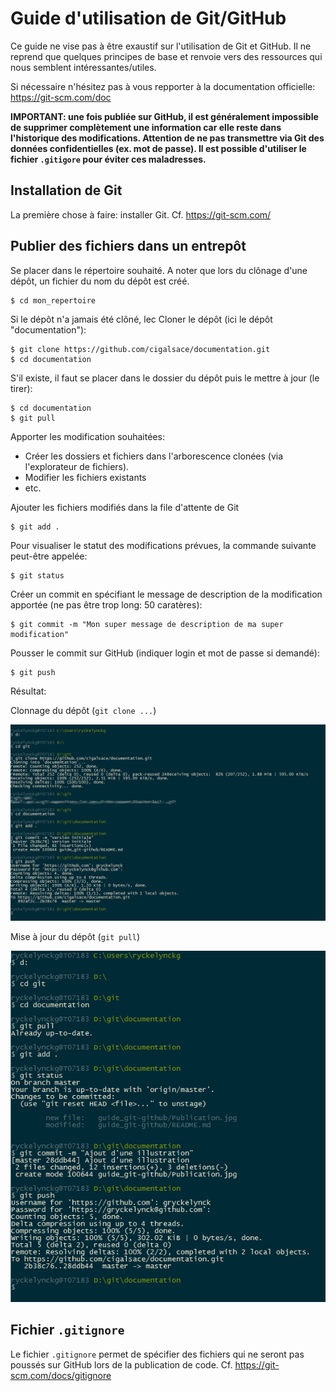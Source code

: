 # Guide d'utilisation de Git/GitHub

Ce guide ne vise pas à être exaustif sur l'utilisation de Git et GitHub. Il ne reprend que quelques principes de base et renvoie vers des ressources qui nous semblent intéressantes/utiles.

Si nécessaire n'hésitez pas à vous repporter à la documentation officielle: https://git-scm.com/doc

**IMPORTANT: une fois publiée sur GitHub, il est généralement impossible de supprimer complètement une information car elle reste dans l'historique des modifications. Attention de ne pas transmettre via Git des données confidentielles (ex. mot de passe). Il est possible d'utiliser le fichier `.gitigore` pour éviter ces maladresses.** 


## Installation de Git

La première chose à faire: installer Git.
Cf. https://git-scm.com/


## Publier des fichiers dans un entrepôt

Se placer dans le répertoire souhaité.
A noter que lors du clônage d'une dépôt, un fichier du nom du dépôt est créé.

```
$ cd mon_repertoire
```

Si le dépôt n'a jamais été clôné, lec Cloner le dépôt (ici le dépôt "documentation"):

```
$ git clone https://github.com/cigalsace/documentation.git
$ cd documentation
```

S'il existe, il faut se placer dans le dossier du dépôt puis le mettre à jour (le tirer):

```
$ cd documentation
$ git pull
```

Apporter les modification souhaitées:
- Créer les dossiers et fichiers dans l'arborescence clonées (via l'explorateur de fichiers).
- Modifier les fichiers existants
- etc.

Ajouter les fichiers modifiés dans la file d'attente de Git

```
$ git add .
```

Pour visualiser le statut des modifications prévues, la commande suivante peut-être appelée:

```
$ git status
```

Créer un commit en spécifiant le message de description de la modification apportée (ne pas être trop long: 50 caratères):

```
$ git commit -m "Mon super message de description de ma super modification"
```

Pousser le commit sur GitHub (indiquer login et mot de passe si demandé):

```
$ git push
```

Résultat:

Clonnage du dépôt (`git clone ...`)

![clone.jpg](img/clone.jpg)

Mise à jour du dépôt (`git pull`)

![pull.jpg](img/pull.jpg)


## Fichier `.gitignore`

Le fichier `.gitignore` permet de spécifier des fichiers qui ne seront pas poussés sur GitHub lors de la publication de code.
Cf. https://git-scm.com/docs/gitignore